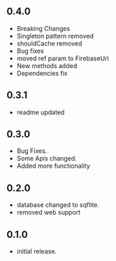 ## 0.4.0

- Breaking Changes
- Singleton pattern removed
- shouldCache removed
- Bug fixes
- moved ref param to FirebaseUrl
- New methods added
- Dependencies fix
## 0.3.1

- readme updated

## 0.3.0

- Bug Fixes.
- Some Apis changed.
- Added more functionality

## 0.2.0

- database changed to sqflite.
- removed web support

## 0.1.0

- initial release.
